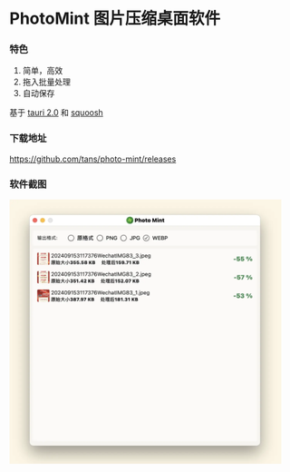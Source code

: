 # PhotoMint 图片压缩桌面软件

### 特色
1. 简单，高效
2. 拖入批量处理
3. 自动保存

基于 [tauri 2.0](https://tauri.app/) 和 [squoosh](https://github.com/jamsinclair/jSquash)

### 下载地址
https://github.com/tans/photo-mint/releases

### 软件截图

<img src="screenshot/photo-mint.webp" width="480px" />
